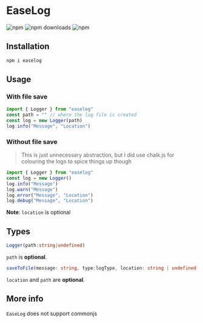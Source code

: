 # EaseLog
![npm](https://img.shields.io/npm/v/easelog) ![npm downloads](https://img.shields.io/npm/dy/easelog) ![npm](https://img.shields.io/npm/l/easelog)

## Installation
```bash
npm i easelog
```
## Usage

### With file save
```ts
import { Logger } from "easelog"
const path = "" // where the log file is created
const log = new Logger(path)
log.info("Message", "Location")
```

### Without file save
> This is just unnecessary abstraction, but I did use chalk.js for colouring the logs to spice things up though
```ts
import { Logger } from "easelog"
const log = new Logger()
log.info("Message")
log.warn("Message")
log.error("Message", "Location")
log.debug("Message", "Location")
```

**Note**: `location` is optional

## Types
```ts
Logger(path:string|undefined)
```
`path` is **optional**.

```ts
saveToFile(message: string, type:logType, location: string | undefined, path: string | undefined)
```
`location` and `path` are **optional**.

## More info
`EaseLog` does not support commonjs